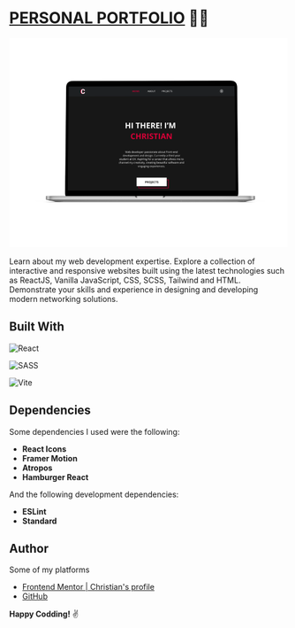 # [PERSONAL PORTFOLIO](https://christianfl.netlify.app/) 👨‍💻

![Preview](./preview.png)

Learn about my web development expertise. Explore a collection of interactive and responsive websites built using the latest technologies such as ReactJS, Vanilla JavaScript, CSS, SCSS, Tailwind and HTML. Demonstrate your skills and experience in designing and developing modern networking solutions.

## Built With

![**React**](https://img.shields.io/badge/REACT-0B2C4A?style=for-the-badge&logo=react&logoColor=white)

![**SASS**](https://img.shields.io/badge/SASS-CC6699?style=for-the-badge&logo=sass&logoColor=white)

![**Vite**](https://img.shields.io/badge/VITE-646CFF?style=for-the-badge&logo=vite&logoColor=white)

## Dependencies

Some dependencies I used were the following:

- **React Icons**
- **Framer Motion**
- **Atropos**
- **Hamburger React**

And the following development dependencies:

- **ESLint**
- **Standard**

## Author

Some of my platforms

- [Frontend Mentor | Christian's profile](https://www.frontendmentor.io/profile/FLCHRIS)
- [GitHub](https://github.com/FLCHRIS)

**Happy Codding!** ✌️